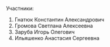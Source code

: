 Участники:
1) Гнатюк Константин Александрович
2) Громова Светлана Алексеевна
3) Заруба Игорь Олегович
4) Ильяшенко Анастасия Сергеевна
